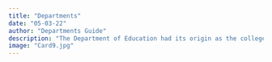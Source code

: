 ```yaml
---
title: "Departments"
date: "05-03-22"
author: "Departments Guide"
description: "The Department of Education had its origin as the college of Education in 1962(University of Rajasthan)"
image: "Card9.jpg"
---
```


